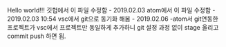 Hello world!!!
깃헙에서 이 파일 수정함 - 2019.02.03
atom에서 이 파일 수정함 - 2019.02.03 10:54
vsc에서 git으로 동기화 해봄 - 2019.02.06
 -atom서 git연동한 프로젝트가 vsc에서 프로젝트만 동일하게 추가하니 git 설정 과정 없이 stage 올리고 commit push 하면 됨.
 
